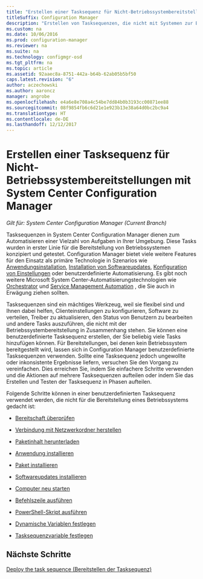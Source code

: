 ```yaml
---
title: "Erstellen einer Tasksequenz für Nicht-Betriebssystembereitstellungen"
titleSuffix: Configuration Manager
description: "Erstellen von Tasksequenzen, die nicht mit Systemen zur Betriebssystembereitstellung verknüpft sind, z.B. Verteilen von Software, Aktualisieren von Treibern, Bearbeiten von Benutzerzuständen, usw."
ms.custom: na
ms.date: 10/06/2016
ms.prod: configuration-manager
ms.reviewer: na
ms.suite: na
ms.technology: configmgr-osd
ms.tgt_pltfrm: na
ms.topic: article
ms.assetid: 92aaec8a-8751-442a-b64b-62ab05b5bf50
caps.latest.revision: "6"
author: aczechowski
ms.author: aaroncz
manager: angrobe
ms.openlocfilehash: e4a6e8e708a4c54be7dd84b0b3193cc00871ee88
ms.sourcegitcommit: 08f9854fb6c6d21e1e923b13e38a64d0bc2bc9a4
ms.translationtype: HT
ms.contentlocale: de-DE
ms.lasthandoff: 12/12/2017
---
```

# <a name="create-a-task-sequence-for-non-operating-system-deployments-with-system-center-configuration-manager"></a>Erstellen einer Tasksequenz für Nicht-Betriebssystembereitstellungen mit System Center Configuration Manager

*Gilt für: System Center Configuration Manager (Current Branch)*

Tasksequenzen in System Center Configuration Manager dienen zum Automatisieren einer Vielzahl von Aufgaben in Ihrer Umgebung. Diese Tasks wurden in erster Linie für die Bereitstellung von Betriebssystemen konzipiert und getestet.  Configuration Manager bietet viele weitere Features für den Einsatz als primäre Technologie in Szenarios wie [Anwendungsinstallation](../../apps/understand/introduction-to-application-management.md), [Installation von Softwareupdates](../../sum/understand/software-updates-introduction.md), [Konfiguration von Einstellungen](../../compliance/understand/ensure-device-compliance.md) oder benutzerdefinierte Automatisierung. Es gibt noch weitere Microsoft System Center-Automatisierungstechnologien wie [Orchestrator](https://technet.microsoft.com/library/hh237242.aspx) und [Service Management Automation](https://technet.microsoft.com/library/dn469260.aspx) , die Sie auch in Erwägung ziehen sollten.  

Tasksequenzen sind ein mächtiges Werkzeug, weil sie flexibel sind und Ihnen dabei helfen, Clienteinstellungen zu konfigurieren, Software zu verteilen, Treiber zu aktualisieren, den Status von Benutzern zu bearbeiten und andere Tasks auszuführen, die nicht mit der Betriebssystembereitstellung in Zusammenhang stehen. Sie können eine benutzerdefinierte Tasksequenz erstellen, der Sie beliebig viele Tasks hinzufügen können. Für Bereitstellungen, bei denen kein Betriebssystem bereitgestellt wird, lassen sich in Configuration Manager benutzerdefinierte Tasksequenzen verwenden. Sollte eine Tasksequenz jedoch ungewollte oder inkonsistente Ergebnisse liefern, versuchen Sie den Vorgang zu vereinfachen. Dies erreichen Sie, indem Sie einfachere Schritte verwenden und die Aktionen auf mehrere Tasksequenzen aufteilen oder indem Sie das Erstellen und Testen der Tasksequenz in Phasen aufteilen.

 Folgende Schritte können in einer benutzerdefinierten Tasksequenz verwendet werden, die nicht für die Bereitstellung eines Betriebssystems gedacht ist:  

-   [Bereitschaft überprüfen](../understand/task-sequence-steps.md#BKMK_CheckReadiness)  

-   [Verbindung mit Netzwerkordner herstellen](../understand/task-sequence-steps.md#BKMK_ConnectToNetworkFolder)  

-   [Paketinhalt herunterladen](../understand/task-sequence-steps.md#BKMK_DownloadPackageContent)  

-   [Anwendung installieren](../understand/task-sequence-steps.md#BKMK_InstallApplication)  

-   [Paket installieren](../understand/task-sequence-steps.md#BKMK_InstallPackage)  

-   [Softwareupdates installieren](../understand/task-sequence-steps.md#BKMK_InstallSoftwareUpdates)  

-   [Computer neu starten](../understand/task-sequence-steps.md#BKMK_RestartComputer)   

-   [Befehlszeile ausführen](../understand/task-sequence-steps.md#BKMK_RunCommandLine)  

-   [PowerShell-Skript ausführen](../understand/task-sequence-steps.md#BKMK_RunPowerShellScript)  

-   [Dynamische Variablen festlegen](../understand/task-sequence-steps.md#BKMK_SetDynamicVariables)  

-   [Tasksequenzvariable festlegen](../understand/task-sequence-steps.md#BKMK_SetTaskSequenceVariable)  

## <a name="next-steps"></a>Nächste Schritte 
[Deploy the task sequence (Bereitstellen der Tasksequenz)](manage-task-sequences-to-automate-tasks.md#BKMK_DeployTS)
